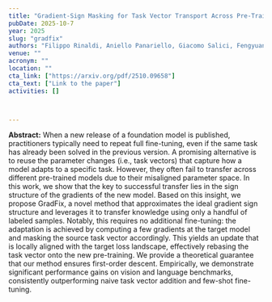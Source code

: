```yaml
---
title: "Gradient-Sign Masking for Task Vector Transport Across Pre-Trained Models"
pubDate: 2025-10-7
year: 2025
slug: "gradfix"
authors: "Filippo Rinaldi, Aniello Panariello, Giacomo Salici, Fengyuan Liu, Marco Ciccone, Angelo Porrello, Simone Calderara"
venue: ""
acronym: ""
location: ""
cta_link: ["https://arxiv.org/pdf/2510.09658"]
cta_text: ["Link to the paper"]
activities: []



---
```


**Abstract:** When a new release of a foundation model is published, practitioners typically need to repeat full fine-tuning, even if the same task has already been solved in the previous version. A promising alternative is to reuse the parameter changes (i.e., task vectors) that capture how a model adapts to a specific task. However, they often fail to transfer across different pre-trained models due to their misaligned parameter space. In this work, we show that the key to successful transfer lies in the sign structure of the gradients of the new model. Based on this insight, we propose GradFix, a novel method that approximates the ideal gradient sign structure and leverages it to transfer knowledge using only a handful of labeled samples. Notably, this requires no additional fine-tuning: the adaptation is achieved by computing a few gradients at the target model and masking the source task vector accordingly. This yields an update that is locally aligned with the target loss landscape, effectively rebasing the task vector onto the new pre-training. We provide a theoretical guarantee that our method ensures first-order descent. Empirically, we demonstrate significant performance gains on vision and language benchmarks, consistently outperforming naive task vector addition and few-shot fine-tuning.